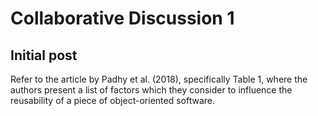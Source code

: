 # Collaborative Discussion 1
## Initial post


Refer to the article by Padhy et al. (2018), specifically Table 1, where the authors present a list of factors which they consider to influence the reusability of a piece of object-oriented software.
